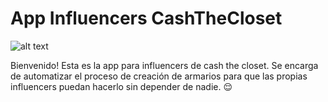 
# App Influencers CashTheCloset

![alt text](https://cdn.shopify.com/s/files/1/0340/7298/5740/files/Logo_CTC_Negro_sin_fondo_260x.png?v=1602524847)


Bienvenido! Esta es la app para influencers de cash the closet. Se encarga de automatizar el proceso de creación de armarios para que las propias influencers puedan hacerlo sin depender de nadie. 😌

